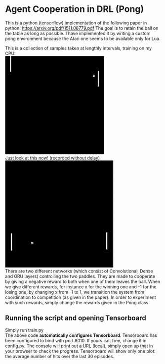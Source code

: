# Agent Cooperation in DRL (Pong)
This is a python (tensorflow) implementation of the following paper in python: https://arxiv.org/pdf/1511.08779.pdf
The goal is to retain the ball on the table as long as possible.
I have implemented it by writing a custom pong environment because the Atari one seems to be available only for Lua.

This is a collection of samples taken at lengthly intervals, training on my CPU:<br/>
![](test-sample.gif)
<br/>
Just look at this now! (recorded without delay)<bt/>
![](test-sample1.gif)
<br/>
There are two different networks (which consist of Convolutional, Dense and GRU layers) controlling the two paddles. They are made to cooperate by giving a negative reward to both when one of them leaves the ball. When we give different rewards, for instance x for the winning one and -1 for the losing one, by changing x from -1 to 1, we transition the system from coordination to competition (as given in the paper). In order to experiment with such rewards, simply change the rewards given in the Pong class.

## Running the script and opening Tensorboard
Simply run train.py <br/>
The above code **automatically configures Tensorboard**. Tensorboard has been configured to bind with port 8010. If yours isnt free, change it in config.py. The console will print out a URL (local), simply open up that in your browser to check the progress. Tensorboard will show only one plot: the average number of hits over the last 30 episodes.
